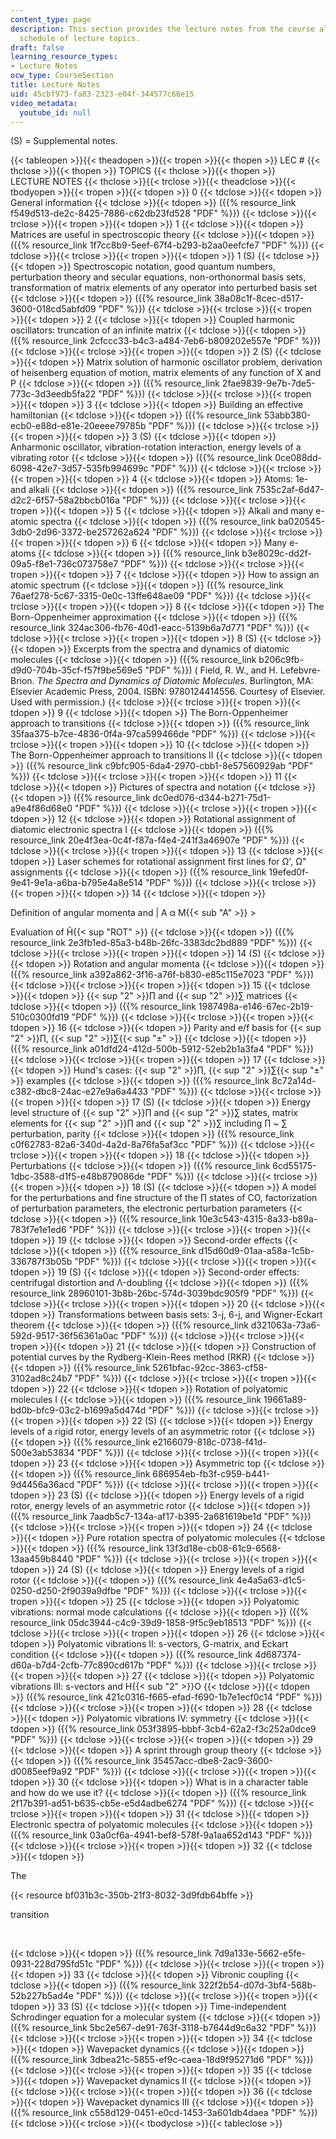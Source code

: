 ```yaml
---
content_type: page
description: This section provides the lecture notes from the course along with the
  schedule of lecture topics.
draft: false
learning_resource_types:
- Lecture Notes
ocw_type: CourseSection
title: Lecture Notes
uid: 45cbf973-fa83-2323-e04f-344577c66e15
video_metadata:
  youtube_id: null
---
```

(S) = Supplemental notes.

{{< tableopen >}}{{< theadopen >}}{{< tropen >}}{{< thopen >}}
LEC #
{{< thclose >}}{{< thopen >}}
TOPICS
{{< thclose >}}{{< thopen >}}
LECTURE NOTES
{{< thclose >}}{{< trclose >}}{{< theadclose >}}{{< tbodyopen >}}{{< tropen >}}{{< tdopen >}}
0
{{< tdclose >}}{{< tdopen >}}
General information
{{< tdclose >}}{{< tdopen >}}
({{% resource_link f549d513-de2c-8425-7886-c62db23fd528 "PDF" %}})
{{< tdclose >}}{{< trclose >}}{{< tropen >}}{{< tdopen >}}
1
{{< tdclose >}}{{< tdopen >}}
Matrices are useful in spectroscopic theory
{{< tdclose >}}{{< tdopen >}}
({{% resource_link 1f7cc8b9-5eef-67f4-b293-b2aa0eefcfe7 "PDF" %}})
{{< tdclose >}}{{< trclose >}}{{< tropen >}}{{< tdopen >}}
1 (S)
{{< tdclose >}}{{< tdopen >}}
Spectroscopic notation, good quantum numbers, perturbation theory and secular equations, non-orthonormal basis sets, transformation of matrix elements of any operator into perturbed basis set
{{< tdclose >}}{{< tdopen >}}
({{% resource_link 38a08c1f-8cec-d517-3600-018cd5abfd09 "PDF" %}})
{{< tdclose >}}{{< trclose >}}{{< tropen >}}{{< tdopen >}}
2
{{< tdclose >}}{{< tdopen >}}
Coupled harmonic oscillators: truncation of an infinite matrix
{{< tdclose >}}{{< tdopen >}}
({{% resource_link 2cfccc33-b4c3-a484-7eb6-b809202e557e "PDF" %}})
{{< tdclose >}}{{< trclose >}}{{< tropen >}}{{< tdopen >}}
2 (S)
{{< tdclose >}}{{< tdopen >}}
Matrix solution of harmonic oscillator problem, derivation of heisenberg equation of motion, matrix elements of any function of X and P
{{< tdclose >}}{{< tdopen >}}
({{% resource_link 2fae9839-9e7b-7de5-773c-3d3eedb5fa22 "PDF" %}})
{{< tdclose >}}{{< trclose >}}{{< tropen >}}{{< tdopen >}}
3
{{< tdclose >}}{{< tdopen >}}
Building an effective hamiltonian
{{< tdclose >}}{{< tdopen >}}
({{% resource_link 53abb380-ecb0-e88d-e81e-20eeee79785b "PDF" %}})
{{< tdclose >}}{{< trclose >}}{{< tropen >}}{{< tdopen >}}
3 (S)
{{< tdclose >}}{{< tdopen >}}
Anharmonic oscillator, vibration-rotation interaction, energy levels of a vibrating rotor
{{< tdclose >}}{{< tdopen >}}
({{% resource_link 0ce088dd-6098-42e7-3d57-535fb994699c "PDF" %}})
{{< tdclose >}}{{< trclose >}}{{< tropen >}}{{< tdopen >}}
4
{{< tdclose >}}{{< tdopen >}}
Atoms: 1e- and alkali
{{< tdclose >}}{{< tdopen >}}
({{% resource_link 7535c2af-6d47-d2c2-6f57-58a2bbcb016a "PDF" %}})
{{< tdclose >}}{{< trclose >}}{{< tropen >}}{{< tdopen >}}
5
{{< tdclose >}}{{< tdopen >}}
Alkali and many e- atomic spectra
{{< tdclose >}}{{< tdopen >}}
({{% resource_link ba020545-3db0-2d96-3372-be257262a624 "PDF" %}})
{{< tdclose >}}{{< trclose >}}{{< tropen >}}{{< tdopen >}}
6
{{< tdclose >}}{{< tdopen >}}
Many e- atoms
{{< tdclose >}}{{< tdopen >}}
({{% resource_link b3e8029c-dd2f-09a5-f8e1-736c073758e7 "PDF" %}})
{{< tdclose >}}{{< trclose >}}{{< tropen >}}{{< tdopen >}}
7
{{< tdclose >}}{{< tdopen >}}
How to assign an atomic spectrum
{{< tdclose >}}{{< tdopen >}}
({{% resource_link 76aef278-5c67-3315-0e0c-13ffe648ae09 "PDF" %}})
{{< tdclose >}}{{< trclose >}}{{< tropen >}}{{< tdopen >}}
8
{{< tdclose >}}{{< tdopen >}}
The Born-Oppenheimer approximation
{{< tdclose >}}{{< tdopen >}}
({{% resource_link 324ac306-fb76-40d1-eacc-5139b6a7d771 "PDF" %}})
{{< tdclose >}}{{< trclose >}}{{< tropen >}}{{< tdopen >}}
8 (S)
{{< tdclose >}}{{< tdopen >}}
Excerpts from the spectra and dynamics of diatomic molecules
{{< tdclose >}}{{< tdopen >}}
({{% resource_link b206c9fb-d9d0-704b-35cf-f57f9be569e5 "PDF" %}}) ( Field, R. W., and H. Lefebvre-Brion. *The Spectra and Dynamics of Diatomic Molecules*. Burlington, MA: Elsevier Academic Press, 2004. ISBN: 9780124414556. Courtesy of Elsevier. Used with permission.)
{{< tdclose >}}{{< trclose >}}{{< tropen >}}{{< tdopen >}}
9
{{< tdclose >}}{{< tdopen >}}
The Born-Oppenheimer approach to transitions
{{< tdclose >}}{{< tdopen >}}
({{% resource_link 35faa375-b7ce-4836-0f4a-97ca599466de "PDF" %}})
{{< tdclose >}}{{< trclose >}}{{< tropen >}}{{< tdopen >}}
10
{{< tdclose >}}{{< tdopen >}}
The Born-Oppenheimer approach to transitions II
{{< tdclose >}}{{< tdopen >}}
({{% resource_link c9bfc905-6da4-2970-cbb1-8e57560929ab "PDF" %}})
{{< tdclose >}}{{< trclose >}}{{< tropen >}}{{< tdopen >}}
11
{{< tdclose >}}{{< tdopen >}}
Pictures of spectra and notation
{{< tdclose >}}{{< tdopen >}}
({{% resource_link dc0ed076-d344-b271-75d1-a9e4f86d68e0 "PDF" %}})
{{< tdclose >}}{{< trclose >}}{{< tropen >}}{{< tdopen >}}
12
{{< tdclose >}}{{< tdopen >}}
Rotational assignment of diatomic electronic spectra I
{{< tdclose >}}{{< tdopen >}}
({{% resource_link 20e4f3ea-0c4f-f87a-f4e4-241f3a46907e "PDF" %}})
{{< tdclose >}}{{< trclose >}}{{< tropen >}}{{< tdopen >}}
13
{{< tdclose >}}{{< tdopen >}}
Laser schemes for rotational assignment first lines for Ω', Ω" assignments
{{< tdclose >}}{{< tdopen >}}
({{% resource_link 19efed0f-9e41-9e1a-a6ba-b795e4a8e514 "PDF" %}})
{{< tdclose >}}{{< trclose >}}{{< tropen >}}{{< tdopen >}}
14
{{< tdclose >}}{{< tdopen >}}

Definition of angular momenta and | A α M{{< sub "A" >}} >

Evaluation of Ĥ{{< sup "ROT" >}}
{{< tdclose >}}{{< tdopen >}}
({{% resource_link 2e3fb1ed-85a3-b48b-26fc-3383dc2bd889 "PDF" %}})
{{< tdclose >}}{{< trclose >}}{{< tropen >}}{{< tdopen >}}
14 (S)
{{< tdclose >}}{{< tdopen >}}
Rotation and angular momenta
{{< tdclose >}}{{< tdopen >}}
({{% resource_link a392a862-3f16-a76f-b830-e85c115e7023 "PDF" %}})
{{< tdclose >}}{{< trclose >}}{{< tropen >}}{{< tdopen >}}
15
{{< tdclose >}}{{< tdopen >}}
{{< sup "2" >}}∏ and {{< sup "2" >}}∑ matrices
{{< tdclose >}}{{< tdopen >}}
({{% resource_link 1987498a-e146-67ec-2b19-510c0300fd19 "PDF" %}})
{{< tdclose >}}{{< trclose >}}{{< tropen >}}{{< tdopen >}}
16
{{< tdclose >}}{{< tdopen >}}
Parity and e/f basis for {{< sup "2" >}}∏, {{< sup "2" >}}∑{{< sup "±" >}}
{{< tdclose >}}{{< tdopen >}}
({{% resource_link a01dfd24-412d-500b-5912-52eb2b1a3fa4 "PDF" %}})
{{< tdclose >}}{{< trclose >}}{{< tropen >}}{{< tdopen >}}
17
{{< tdclose >}}{{< tdopen >}}
Hund's cases: {{< sup "2" >}}∏, {{< sup "2" >}}∑{{< sup "±" >}} examples
{{< tdclose >}}{{< tdopen >}}
({{% resource_link 8c72a14d-c382-dbc8-24ac-e27e9a6a4433 "PDF" %}})
{{< tdclose >}}{{< trclose >}}{{< tropen >}}{{< tdopen >}}
17 (S)
{{< tdclose >}}{{< tdopen >}}
Energy level structure of {{< sup "2" >}}∏ and {{< sup "2" >}}∑ states, matrix elements for {{< sup "2" >}}∏ and {{< sup "2" >}}∑ including ∏ ~ ∑ perturbation, parity
{{< tdclose >}}{{< tdopen >}}
({{% resource_link c0f62783-82a6-340d-4a2d-8a76fa5af3cc "PDF" %}})
{{< tdclose >}}{{< trclose >}}{{< tropen >}}{{< tdopen >}}
18
{{< tdclose >}}{{< tdopen >}}
Perturbations
{{< tdclose >}}{{< tdopen >}}
({{% resource_link 6cd55175-1dbc-3588-d1f5-e48b879086de "PDF" %}})
{{< tdclose >}}{{< trclose >}}{{< tropen >}}{{< tdopen >}}
18 (S)
{{< tdclose >}}{{< tdopen >}}
A model for the perturbations and fine structure of the ∏ states of CO, factorization of perturbation parameters, the electronic perturbation parameters
{{< tdclose >}}{{< tdopen >}}
({{% resource_link 10e3c543-4315-8a33-b89a-783f7e1e1ed6 "PDF" %}})
{{< tdclose >}}{{< trclose >}}{{< tropen >}}{{< tdopen >}}
19
{{< tdclose >}}{{< tdopen >}}
Second-order effects
{{< tdclose >}}{{< tdopen >}}
({{% resource_link d15d60d9-01aa-a58a-1c5b-336787f3b05b "PDF" %}})
{{< tdclose >}}{{< trclose >}}{{< tropen >}}{{< tdopen >}}
19 (S)
{{< tdclose >}}{{< tdopen >}}
Second-order effects: centrifugal distortion and Λ-doubling
{{< tdclose >}}{{< tdopen >}}
({{% resource_link 28960101-3b8b-26bc-574d-3039bdc905f9 "PDF" %}})
{{< tdclose >}}{{< trclose >}}{{< tropen >}}{{< tdopen >}}
20
{{< tdclose >}}{{< tdopen >}}
Transformations between basis sets: 3-j, 6-j, and Wigner-Eckart theorem
{{< tdclose >}}{{< tdopen >}}
({{% resource_link d321063a-73a6-592d-9517-36f56361a0ac "PDF" %}})
{{< tdclose >}}{{< trclose >}}{{< tropen >}}{{< tdopen >}}
21
{{< tdclose >}}{{< tdopen >}}
Construction of potential curves by the Rydberg-Klein-Rees method (RKR)
{{< tdclose >}}{{< tdopen >}}
({{% resource_link 5261bfac-92cc-3863-cf58-3102ad8c24b7 "PDF" %}})
{{< tdclose >}}{{< trclose >}}{{< tropen >}}{{< tdopen >}}
22
{{< tdclose >}}{{< tdopen >}}
Rotation of polyatomic molecules I
{{< tdclose >}}{{< tdopen >}}
({{% resource_link 19661a89-bd0b-bfc9-03c2-b1699a5d474d "PDF" %}})
{{< tdclose >}}{{< trclose >}}{{< tropen >}}{{< tdopen >}}
22 (S)
{{< tdclose >}}{{< tdopen >}}
Energy levels of a rigid rotor, energy levels of an asymmetric rotor
{{< tdclose >}}{{< tdopen >}}
({{% resource_link e2166079-818c-0738-f41d-500e3ab53834 "PDF" %}})
{{< tdclose >}}{{< trclose >}}{{< tropen >}}{{< tdopen >}}
23
{{< tdclose >}}{{< tdopen >}}
Asymmetric top
{{< tdclose >}}{{< tdopen >}}
({{% resource_link 686954eb-fb3f-c959-b441-9d4456a36acd "PDF" %}})
{{< tdclose >}}{{< trclose >}}{{< tropen >}}{{< tdopen >}}
23 (S)
{{< tdclose >}}{{< tdopen >}}
Energy levels of a rigid rotor, energy levels of an asymmetric rotor
{{< tdclose >}}{{< tdopen >}}
({{% resource_link 7aadb5c7-134a-af17-b395-2a681619be1d "PDF" %}})
{{< tdclose >}}{{< trclose >}}{{< tropen >}}{{< tdopen >}}
24
{{< tdclose >}}{{< tdopen >}}
Pure rotation spectra of polyatomic molecules
{{< tdclose >}}{{< tdopen >}}
({{% resource_link 13f3d18e-cb08-61c9-6568-13aa459b8440 "PDF" %}})
{{< tdclose >}}{{< trclose >}}{{< tropen >}}{{< tdopen >}}
24 (S)
{{< tdclose >}}{{< tdopen >}}
Energy levels of a rigid rotor
{{< tdclose >}}{{< tdopen >}}
({{% resource_link 4e4a5a63-d1c5-0250-d250-2f9039a9dfbe "PDF" %}})
{{< tdclose >}}{{< trclose >}}{{< tropen >}}{{< tdopen >}}
25
{{< tdclose >}}{{< tdopen >}}
Polyatomic vibrations: normal mode calculations
{{< tdclose >}}{{< tdopen >}}
({{% resource_link 05dc3944-c4c9-39d9-1858-9f5c9eb18513 "PDF" %}})
{{< tdclose >}}{{< trclose >}}{{< tropen >}}{{< tdopen >}}
26
{{< tdclose >}}{{< tdopen >}}
Polyatomic vibrations II: s-vectors, G-matrix, and Eckart condition
{{< tdclose >}}{{< tdopen >}}
({{% resource_link 4d687374-d60a-b7d4-2cfb-77c890cd617b "PDF" %}})
{{< tdclose >}}{{< trclose >}}{{< tropen >}}{{< tdopen >}}
27
{{< tdclose >}}{{< tdopen >}}
Polyatomic vibrations III: s-vectors and H{{< sub "2" >}}O
{{< tdclose >}}{{< tdopen >}}
({{% resource_link 421c0316-f665-efad-f690-1b7e1ecf0c14 "PDF" %}})
{{< tdclose >}}{{< trclose >}}{{< tropen >}}{{< tdopen >}}
28
{{< tdclose >}}{{< tdopen >}}
Polyatomic vibrations IV: symmetry
{{< tdclose >}}{{< tdopen >}}
({{% resource_link 053f3895-bbbf-3cb4-62a2-f3c252a0dce9 "PDF" %}})
{{< tdclose >}}{{< trclose >}}{{< tropen >}}{{< tdopen >}}
29
{{< tdclose >}}{{< tdopen >}}
A sprint through group theory
{{< tdclose >}}{{< tdopen >}}
({{% resource_link 35457acc-dbe8-2ac9-3600-d0085eef9a92 "PDF" %}})
{{< tdclose >}}{{< trclose >}}{{< tropen >}}{{< tdopen >}}
30
{{< tdclose >}}{{< tdopen >}}
What is in a character table and how do we use it?
{{< tdclose >}}{{< tdopen >}}
({{% resource_link 2f17b391-ad51-b635-cb5e-e5d4adbe6274 "PDF" %}})
{{< tdclose >}}{{< trclose >}}{{< tropen >}}{{< tdopen >}}
31
{{< tdclose >}}{{< tdopen >}}
Electronic spectra of polyatomic molecules
{{< tdclose >}}{{< tdopen >}}
({{% resource_link 03a0cf6a-4941-bef8-578f-9a1aa652d143 "PDF" %}})
{{< tdclose >}}{{< trclose >}}{{< tropen >}}{{< tdopen >}}
32
{{< tdclose >}}{{< tdopen >}}

The

{{< resource bf031b3c-350b-21f3-8032-3d9fdb64bffe >}}

transition

 

{{< tdclose >}}{{< tdopen >}}
({{% resource_link 7d9a133e-5662-e5fe-0931-228d795fd51c "PDF" %}})
{{< tdclose >}}{{< trclose >}}{{< tropen >}}{{< tdopen >}}
33
{{< tdclose >}}{{< tdopen >}}
Vibronic coupling
{{< tdclose >}}{{< tdopen >}}
({{% resource_link 322f2b54-d07d-3bf4-568b-52b227b5ad4e "PDF" %}})
{{< tdclose >}}{{< trclose >}}{{< tropen >}}{{< tdopen >}}
33 (S)
{{< tdclose >}}{{< tdopen >}}
Time-independent Schrodinger equation for a molecular system
{{< tdclose >}}{{< tdopen >}}
({{% resource_link 5bc2e567-de91-763f-3118-b7644d9c6a32 "PDF" %}})
{{< tdclose >}}{{< trclose >}}{{< tropen >}}{{< tdopen >}}
34
{{< tdclose >}}{{< tdopen >}}
Wavepacket dynamics
{{< tdclose >}}{{< tdopen >}}
({{% resource_link 3dbea21c-5855-ef9c-caea-18d9f95271d6 "PDF" %}})
{{< tdclose >}}{{< trclose >}}{{< tropen >}}{{< tdopen >}}
35
{{< tdclose >}}{{< tdopen >}}
Wavepacket dynamics II
{{< tdclose >}}{{< tdopen >}}
 
{{< tdclose >}}{{< trclose >}}{{< tropen >}}{{< tdopen >}}
36
{{< tdclose >}}{{< tdopen >}}
Wavepacket dynamics III
{{< tdclose >}}{{< tdopen >}}
({{% resource_link c558d129-0451-e0cd-1453-3a601db4daea "PDF" %}})
{{< tdclose >}}{{< trclose >}}{{< tbodyclose >}}{{< tableclose >}}